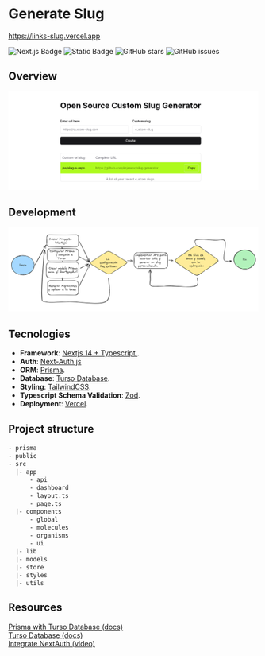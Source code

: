 # Generate Slug

https://links-slug.vercel.app

![Next.js Badge](https://img.shields.io/badge/Next.js-000?logo=nextdotjs&logoColor=fff&style=flat)
![Static Badge](https://img.shields.io/badge/Turso_Database-darkgree)
![GitHub stars](https://img.shields.io/github/stars/imjesusc/slug-generator)
![GitHub issues](https://img.shields.io/github/issues/pheralb/slug)

## Overview

![Flowchart](/public/page.png)

## Development

![Flowchart](/public/flowchart.png)

## Tecnologies

- **Framework**: [Nextjs 14 + Typescript ](https://nextjs.org/).
- **Auth**: [Next-Auth.js](https://next-auth.js.org)
- **ORM**: [Prisma](https://prisma.io).
- **Database**: [Turso Database](https://planetscale.com/).
- **Styling**: [TailwindCSS](https://tailwindcss.com).
- **Typescript Schema Validation**: [Zod](https://github.com/colinhacks/zod).
- **Deployment**: [Vercel](https://vercel.com).

## Project structure

```
- prisma
- public
- src
  |- app
      - api
      - dashboard
      - layout.ts
      - page.ts
  |- components
      - global
      - molecules
      - organisms
      - ui
  |- lib
  |- models
  |- store
  |- styles
  |- utils
```

## Resources

[Prisma with Turso Database (docs)](https://www.prisma.io/docs/orm/overview/databases/turso)  
[Turso Database (docs)](https://turso.tech/)  
[Integrate NextAuth (video)](https://www.youtube.com/watch?v=YCEnpcCYlyo)
